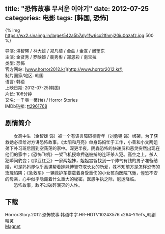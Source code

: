 title: "恐怖故事 무서운 이야기"
date: 2012-07-25
categories: 电影
tags: [韩国, 恐怖]
---
{% img https://wx2.sinaimg.in/large/542a5b7aly1fw6cx2lfnmj20iu0qzafz.jpg 500 %}

导演: 洪智暎 / 林大雄 / 郑凡植 / 金曲 / 金宣 / 闵奎东  
主演: 金贤秀 / 罗映姫 / 裴秀彬 / 郑恩彩 / 南宝拉  
类型: 恐怖  
官方网站: [www.horror2012.kr](http://www.horror2012.kr/)  
制片国家/地区: 韩国  
语言: 韩语  
上映日期: 2012-07-25(韩国)  
片长: 108分钟  
又名: 一千零一魘(台) / Horror Stories  
IMDb链接: [tt2961768](http://www.imdb.com/title/tt2961768)

## 剧情简介

　　女高中生（金智媛 饰）被一个有语言障碍德青年（刘勇锡 饰）绑架，为了获救她必须给对方讲恐怖故事。《太阳和月亮》单身妈妈忙于工作，小善和小文两姐弟下补习班后回到空荡荡的家中。深更半夜，阴森恐怖的快递员和恶灵突然出现在他们的家中；《恐怖飞机》一架飞机授命押送被捕的连环杀人犯。高空之上，杀人犯瞬间豹变；《绿豆红豆》一家两姐妹，姐姐宫智找到一个帅气有钱的男子准备结婚，可是妈妈却似乎蓄谋帮着妹妹博智夺取长女的所爱，殊不知前方是怎样恐怖的玫瑰陷阱；《急救车》一辆救护车搭载着身受重伤的小女孩向医院飞驰，惶恐不安的母亲，心中似乎隐藏着什么重大的秘密。医患争执之际，厄运降临。  
　　恐怖故事，敌不过破碎泯灭的人性。

## 下载

Horror.Story.2012.恐怖故事.韩语中字.HR-HDTV.1024X576.x264-YYeTs_韩剧精灵  
[Magnet](magnet:?xt=urn:btih:7217C566B840E166FB4C9556CD85A82A9E8B4EFB)
